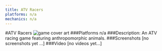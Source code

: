 ```yaml
---
title: ATV Racers
platforms: n/a
mechanics: n/a
---
```

#ATV Racers
![game cover art](//images.igdb.com/igdb/image/upload/t_cover_big/vzag1fq3bhllbqjqegur.jpg "Logo Title Text 1")
###Platforms
n/a
###Description:
An ATV racing game featuring anthropomorphic animals.
###Screenshots
[no screenshots yet ...]
###Video
[no videos yet...]
